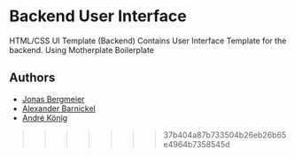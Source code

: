 # Backend User Interface

HTML/CSS UI Template (Backend)
Contains User Interface Template for the backend.
Using Motherplate Boilerplate

## Authors

  * [Jonas Bergmeier](mailto:jonas.bergmeier@gmail.com)
  * [Alexander Barnickel](mailto:alex@alba.io)
  * [André König](mailto:andre.koenig@posteo.de)
>>>>>>> 37b404a87b733504b26eb26b65e4964b7358545d
